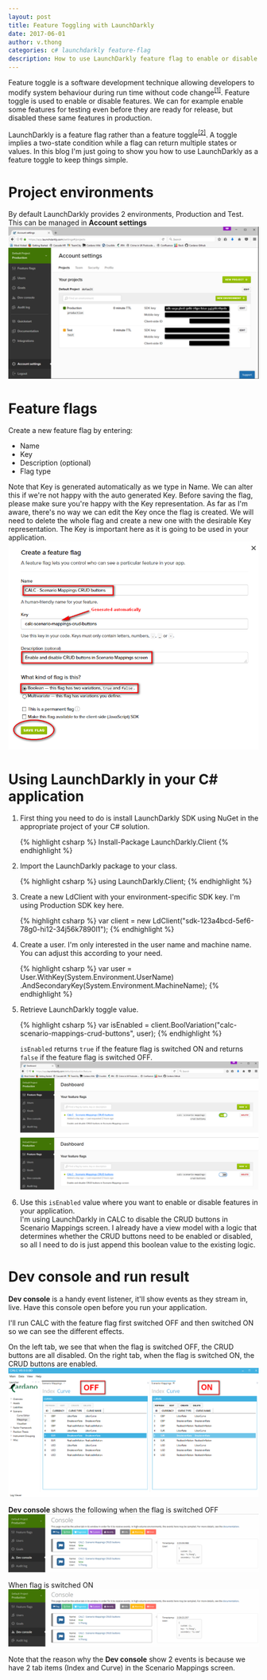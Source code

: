 ```yaml
---
layout: post
title: Feature Toggling with LaunchDarkly
date: 2017-06-01
author: v.thong
categories: c# launchdarkly feature-flag
description: How to use LaunchDarkly feature flag to enable or disable functionalities in C# application
---
```



Feature toggle is a software development technique allowing developers to modify system behaviour during run time without code change<sup>[[1]](https://martinfowler.com/articles/feature-toggles.html)</sup>. Feature toggle is used to enable or disable features. We can for example enable some features for testing even before they are ready for release, but disabled these same features in production. 

LaunchDarkly is a feature flag rather than a feature toggle<sup>[[2]](https://launchdarkly.com/featureflags.html)</sup>. A toggle implies a two-state condition while a flag can return multiple states or values. In this blog I'm just going to show you how to use LaunchDarkly as a feature toggle to keep things simple. 


# Project environments
By default LaunchDarkly provides 2 environments, Production and Test. This can be managed in <b>Account settings</b>
![Screenshot](/assets/images/post-images/launchdarkly-accountSettings-censored.png) 


# Feature flags
Create a new feature flag by entering:
<ul>
    <li>Name</li>
    <li>Key</li>
    <li>Description (optional)</li>
    <li>Flag type</li>
</ul> 

Note that Key is generated automatically as we type in Name. We can alter this if we're not happy with the auto generated Key. Before saving the flag, please make sure you're happy with the Key representation. As far as I'm aware, there's no way we can edit the Key once the flag is created. We will need to delete the whole flag and create a new one with the desirable Key representation. The Key is important here as it is going to be used in your application.  
![Screenshot](/assets/images/post-images/launchdarkly-createFeatureFlag.png)

# Using LaunchDarkly in your C# application

<ol>
<li>First thing you need to do is install LaunchDarkly SDK using NuGet in the appropriate project of your C# solution.</li>

{% highlight csharp %}
Install-Package LaunchDarkly.Client
{% endhighlight %}

<li> Import the LaunchDarkly package to your class.</li>

{% highlight csharp %}
using LaunchDarkly.Client;
{% endhighlight %}

<li>Create a new LdClient with your environment-specific SDK key. I'm using Production SDK key here.</li>

{% highlight csharp %}
var client = new LdClient("sdk-123a4bcd-5ef6-78g0-hi12-34j56k7890l1");
{% endhighlight %}

<li>Create a user. I'm only interested in the user name and machine name. You can adjust this according to your need.</li>

{% highlight csharp %}
var user = User.WithKey(System.Environment.UserName)
               .AndSecondaryKey(System.Environment.MachineName);
{% endhighlight %}

<li>Retrieve LaunchDarkly toggle value.</li>

{% highlight csharp %}
var isEnabled = client.BoolVariation("calc-scenario-mappings-crud-buttons", user);
{% endhighlight %}

<code>isEnabled</code> returns <code>true</code> if the feature flag is switched ON and returns <code>false</code> if the feature flag is switched OFF.
![Screenshot](/assets/images/post-images/launchdarkly-featureFlagOnOff.png)


<li>Use this <code>isEnabled</code> value where you want to enable or disable features in your application.</li>
I'm using LaunchDarkly in CALC to disable the CRUD buttons in Scenario Mappings screen. I already have a view model with a logic that determines whether the CRUD buttons need to be enabled or disabled, so all I need to do is just append this boolean value to the existing logic.
</ol>

# Dev console and run result
<b>Dev console</b> is a handy event listener, it'll show events as they stream in, live. Have this console open before you run your application.

I'll run CALC with the feature flag first switched OFF and then switched ON so we can see the different effects. 

On the left tab, we see that when the flag is switched OFF, the CRUD buttons are all disabled. On the right tab, when the flag is switched ON, the CRUD buttons are enabled.
![Screenshot](/assets/images/post-images/launchdarkly-calc.png) 

<b>Dev console</b> shows the following when the flag is switched OFF
![Screenshot](/assets/images/post-images/launchdarkly-devConsoleFlagOff.png)

When flag is switched ON
![Screenshot](/assets/images/post-images/launchdarkly-devConsoleFlagOn.png)

Note that the reason why the <b>Dev console</b> show 2 events is because we have 2 tab items (Index and Curve) in the Scenario Mappings screen.


